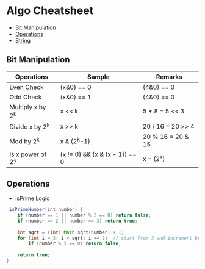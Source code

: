 # Algo Cheatsheet
- [Bit Manipulation](#bit_manipulation)
- [Operations](#operations)
- [String](#string)


## <a id="bit_manipulation"></a>Bit Manipulation
| Operations  |  Sample | Remarks |
| ------------- | ------------- | ------------- |
| Even Check   | (x&0) == 0  | (4&0) == 0  |
| Odd Check | (x&0) == 1  | (4&0) == 0 |
| Multiply x by 2<sup>k</sup> | x << k | 5 * 8 = 5 << 3 |
| Divide x by 2<sup>k</sup>  |x >> k  | 20 / 16 = 20 >> 4 |
| Mod by 2<sup>k</sup>  | x & (2<sup>k</sup>-1)  | 20 % 16 = 20 & 15 |
| Is x power of 2? | (x != 0) && (x & (x - 1)) == 0  | x = (2<sup>k</sup>) |


## <a id="operations"></a>Operations
* isPrime Logic
```java
 isPrimeNumber(int number) {
	if (number == 1 || number % 2 == 0) return false; 
	if (number == 2 || number == 3) return true;
	
	int sqrt = (int) Math.sqrt(number) + 1;
	for (int i = 3; i < sqrt; i += 2)  // start from 3 and increment by 2 , no check for even
		if (number % i == 0) return false;
	
	return true;
}
```
